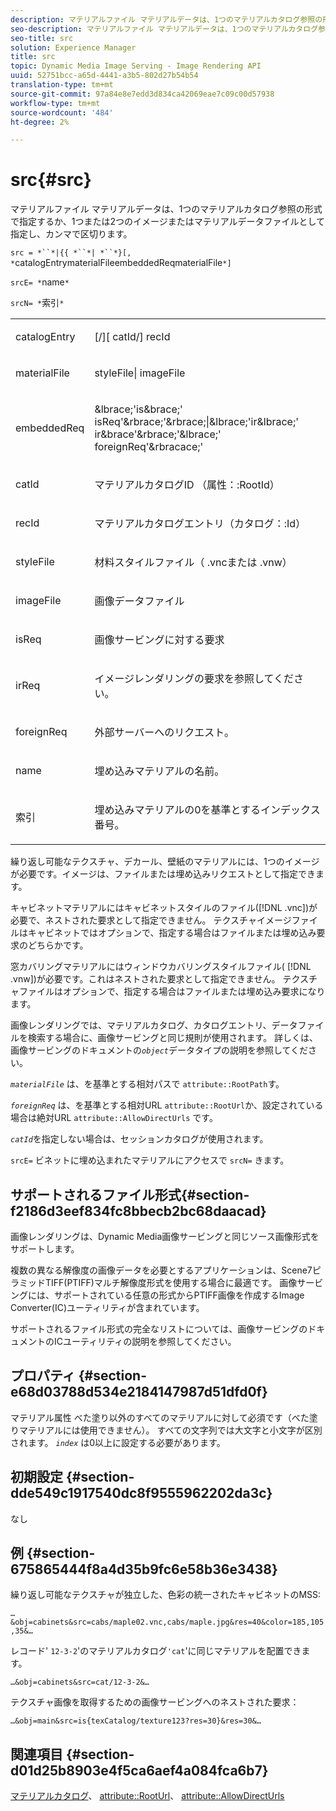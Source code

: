 ```yaml
---
description: マテリアルファイル マテリアルデータは、1つのマテリアルカタログ参照の形式で指定するか、1つまたは2つのイメージまたはマテリアルデータファイルとして指定し、カンマで区切ります。
seo-description: マテリアルファイル マテリアルデータは、1つのマテリアルカタログ参照の形式で指定するか、1つまたは2つのイメージまたはマテリアルデータファイルとして指定し、カンマで区切ります。
seo-title: src
solution: Experience Manager
title: src
topic: Dynamic Media Image Serving - Image Rendering API
uuid: 52751bcc-a65d-4441-a3b5-802d27b54b54
translation-type: tm+mt
source-git-commit: 97a84e8e7edd3d834ca42069eae7c09c00d57938
workflow-type: tm+mt
source-wordcount: '484'
ht-degree: 2%

---
```



# src{#src}

マテリアルファイル マテリアルデータは、1つのマテリアルカタログ参照の形式で指定するか、1つまたは2つのイメージまたはマテリアルデータファイルとして指定し、カンマで区切ります。

`src = *``*|{{ *``*| *``*}[, *`catalogEntrymaterialFileembeddedReqmaterialFile`*]`

`srcE= *`name`*`

`srcN= *`索引`*`

<table id="simpletable_A64C4F084C0A4DDCA45A921D4BD7AAEA"> 
 <tr class="strow"> 
  <td class="stentry"> <p><span class="varname"> catalogEntry</span> </p></td> 
  <td class="stentry"> <p><span class="codeph">[/][<span class="varname"> catId</span>/]<span class="varname"> recId</span></span> </p></td> 
 </tr> 
 <tr class="strow"> 
  <td class="stentry"> <span class="varname"> materialFile</span> </td> 
  <td class="stentry"> <p><span class="codeph"> <span class="varname"> styleFile</span>|<span class="varname"> imageFile</span></span> </p> </td> 
 </tr> 
 <tr class="strow"> 
  <td class="stentry"> <p><span class="varname"> embeddedReq</span> </p> </td> 
  <td class="stentry"> <p><span class="codeph">&amp;lbrace;'is&amp;brace;'<span class="varname"> isReq</span>'&amp;rbrace;'&amp;rbrace;|&amp;lbrace;'ir&amp;lbrace;'<span class="varname"> ir&amp;brace</span>'&amp;rbrace;'&amp;lbrace;'<span class="varname"> foreignReq</span>'&amp;rbracace;'</span> </p></td> 
 </tr> 
 <tr class="strow"> 
  <td class="stentry"> <p><span class="varname"> catId</span> </p></td> 
  <td class="stentry"> <p>マテリアルカタログID （<span class="codeph">属性：:RootId</span>） </p></td> 
 </tr> 
 <tr class="strow"> 
  <td class="stentry"> <p><span class="varname"> recId</span> </p></td> 
  <td class="stentry"> <p>マテリアルカタログエントリ（<span class="codeph">カタログ：:Id</span>） </p></td> 
 </tr> 
 <tr class="strow"> 
  <td class="stentry"> <p><span class="varname"> styleFile</span> </p></td> 
  <td class="stentry"> <p>材料スタイルファイル（<span class="filepath"> .vnc</span>または<span class="filepath"> .vnw</span>） </p></td> 
 </tr> 
 <tr class="strow"> 
  <td class="stentry"> <p><span class="varname"> imageFile</span> </p></td> 
  <td class="stentry"> <p>画像データファイル </p></td> 
 </tr> 
 <tr class="strow"> 
  <td class="stentry"> <p><span class="varname"> isReq</span> </p></td> 
  <td class="stentry"> <p>画像サービングに対する要求 </p></td> 
 </tr> 
 <tr class="strow"> 
  <td class="stentry"> <p><span class="varname"> irReq</span> </p></td> 
  <td class="stentry"> <p>イメージレンダリングの要求を参照してください。 </p></td> 
 </tr> 
 <tr class="strow"> 
  <td class="stentry"> <p><span class="varname"> foreignReq</span> </p></td> 
  <td class="stentry"> <p>外部サーバーへのリクエスト。 </p></td> 
 </tr> 
 <tr class="strow"> 
  <td class="stentry"> <p><span class="varname"> name</span> </p></td> 
  <td class="stentry"> <p>埋め込みマテリアルの名前。 </p></td> 
 </tr> 
 <tr class="strow"> 
  <td class="stentry"> <p><span class="varname"> 索引</span> </p></td> 
  <td class="stentry"> <p>埋め込みマテリアルの0を基準とするインデックス番号。 </p></td> 
 </tr> 
</table>

繰り返し可能なテクスチャ、デカール、壁紙のマテリアルには、1つのイメージが必要です。イメージは、ファイルまたは埋め込みリクエストとして指定できます。

キャビネットマテリアルにはキャビネットスタイルのファイル([!DNL .vnc])が必要で、ネストされた要求として指定できません。 テクスチャイメージファイルはキャビネットではオプションで、指定する場合はファイルまたは埋め込み要求のどちらかです。

窓カバリングマテリアルにはウィンドウカバリングスタイルファイル( [!DNL .vnw])が必要です。これはネストされた要求として指定できません。 テクスチャファイルはオプションで、指定する場合はファイルまたは埋め込み要求になります。

画像レンダリングでは、マテリアルカタログ、カタログエントリ、データファイルを検索する場合に、画像サービングと同じ規則が使用されます。 詳しくは、画像サービングのドキュメントの&#x200B;*`object`*&#x200B;データタイプの説明を参照してください。

*`materialFile`* は、を基準とする相対パスで `attribute::RootPath`す。

*`foreignReq`* は、を基準とする相対URL `attribute::RootUrl`か、設定されている場合は絶対URL `attribute::AllowDirectUrls` です。

*`catId`*&#x200B;を指定しない場合は、セッションカタログが使用されます。

`srcE=` ビネットに埋め込まれたマテリアルにアクセスで `srcN=` きます。

## サポートされるファイル形式{#section-f2186d3eef834fc8bbecb2bc68daacad}

画像レンダリングは、Dynamic Media画像サービングと同じソース画像形式をサポートします。

複数の異なる解像度の画像データを必要とするアプリケーションは、Scene7ピラミッドTIFF(PTIFF)マルチ解像度形式を使用する場合に最適です。 画像サービングには、サポートされている任意の形式からPTIFF画像を作成するImage Converter(IC)ユーティリティが含まれています。

サポートされるファイル形式の完全なリストについては、画像サービングのドキュメントのICユーティリティの説明を参照してください。

## プロパティ {#section-e68d03788d534e2184147987d51dfd0f}

マテリアル属性 べた塗り以外のすべてのマテリアルに対して必須です（べた塗りマテリアルには使用できません）。 すべての文字列では大文字と小文字が区別されます。 *`index`* は0以上に設定する必要があります。

## 初期設定 {#section-dde549c1917540dc8f9555962202da3c}

なし

## 例 {#section-675865444f8a4d35b9fc6e58b36e3438}

繰り返し可能なテクスチャが独立した、色彩の統一されたキャビネットのMSS:

`…&obj=cabinets&src=cabs/maple02.vnc,cabs/maple.jpg&res=40&color=185,105,35&…`

レコード&#39; `12-3-2`&#39;のマテリアルカタログ`'cat`&#39;に同じマテリアルを配置できます。

`…&obj=cabinets&src=cat/12-3-2&…`

テクスチャ画像を取得するための画像サービングへのネストされた要求：

`…&obj=main&src=is{texCatalog/texture123?res=30}&res=30&…`

## 関連項目 {#section-d01d25b8903e4f5ca6aef4a084fca6b7}

[マテリアルカタログ](../../../../../ir-api/http-protocol/image-rendering-api-ref/c-ir-http-protocol-ref/c-ir-http-protocol-syntax-and-features/c-ir-http-material-catalogs/c-ir-http-material-catalogs.md#concept-772742c1688f420a88a56f5136ad1db2)、 [attribute::RootUrl](../../../../../ir-api/material-cat/image-rendering-api-ref/c-ir-material-catalog/c-ir-attributes-reference/r-ir-rooturl.md#reference-b8d706a573814802bd6794223cc78402)、 [attribute::AllowDirectUrls](../../../../../ir-api/material-cat/image-rendering-api-ref/c-ir-material-catalog/c-ir-attributes-reference/r-ir-allowdirecturls.md#reference-02000c0f3c494292bad8425d06268882)

